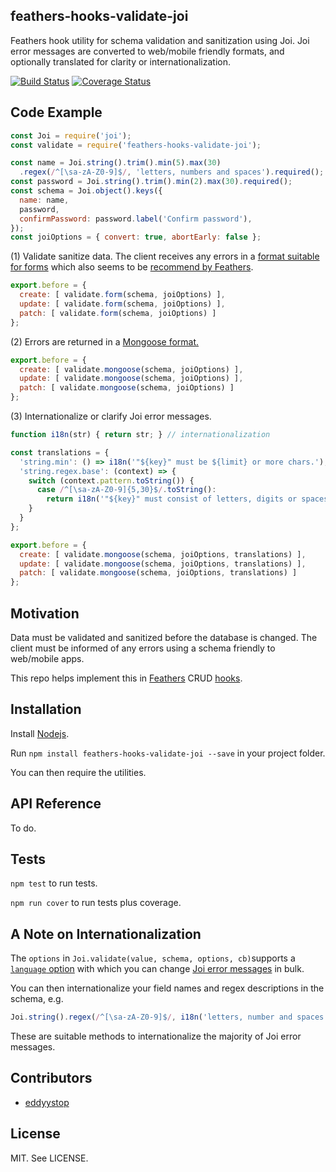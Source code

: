 ## feathers-hooks-validate-joi
Feathers hook utility for schema validation and sanitization using Joi.
Joi error messages are converted to web/mobile friendly formats,
and optionally translated for clarity or internationalization.

[![Build Status](https://travis-ci.org/eddyystop/feathers-hooks-validate-joi.svg?branch=master)](https://travis-ci.org/eddyystop/feathers-hooks-validate-joi)
[![Coverage Status](https://coveralls.io/repos/github/eddyystop/feathers-hooks-validate-joi/badge.svg?branch=master)](https://coveralls.io/github/eddyystop/feathers-hooks-validate-joi?branch=master)

## Code Example

```javascript
const Joi = require('joi');
const validate = require('feathers-hooks-validate-joi');

const name = Joi.string().trim().min(5).max(30)
  .regex(/^[\sa-zA-Z0-9]$/, 'letters, numbers and spaces').required();
const password = Joi.string().trim().min(2).max(30).required();
const schema = Joi.object().keys({
  name: name,
  password,
  confirmPassword: password.label('Confirm password'),
});
const joiOptions = { convert: true, abortEarly: false };
```

(1) Validate sanitize data. The client receives any errors in a 
[format suitable for forms](https://github.com/eddyystop/joi-errors-for-forms#code-examples)
which also seems to be
[recommend by Feathers](http://docs.feathersjs.com/middleware/error-handling.html#featherserror-api).

```javascript
export.before = {
  create: [ validate.form(schema, joiOptions) ],
  update: [ validate.form(schema, joiOptions) ],
  patch: [ validate.form(schema, joiOptions) ]
};

```

(2) Errors are returned in a 
    [Mongoose format.](https://github.com/eddyystop/joi-errors-for-forms#code-examples)

```javascript
export.before = {
  create: [ validate.mongoose(schema, joiOptions) ],
  update: [ validate.mongoose(schema, joiOptions) ],
  patch: [ validate.mongoose(schema, joiOptions) ]
};
```

(3) Internationalize or clarify Joi error messages.

```javascript
function i18n(str) { return str; } // internationalization

const translations = {
  'string.min': () => i18n('"${key}" must be ${limit} or more chars.'),
  'string.regex.base': (context) => {
    switch (context.pattern.toString()) {
      case /^[\sa-zA-Z0-9]{5,30}$/.toString():
        return i18n('"${key}" must consist of letters, digits or spaces.');
    }
  }
};

export.before = {
  create: [ validate.mongoose(schema, joiOptions, translations) ],
  update: [ validate.mongoose(schema, joiOptions, translations) ],
  patch: [ validate.mongoose(schema, joiOptions, translations) ]
};
```


## Motivation

Data must be validated and sanitized before the database is changed.
The client must be informed of any errors using a schema friendly to web/mobile apps.

This repo helps implement this in [Feathers](http://feathersjs.com/) CRUD
[hooks](http://docs.feathersjs.com/hooks/readme.html).

## Installation

Install [Nodejs](https://nodejs.org/en/).

Run `npm install feathers-hooks-validate-joi --save` in your project folder.

You can then require the utilities.

## API Reference

To do.

## Tests

`npm test` to run tests.

`npm run cover` to run tests plus coverage.

## A Note on Internationalization

The `options` in `Joi.validate(value, schema, options, cb)`supports a
[`language` option](https://github.com/hapijs/joi/blob/v9.0.0/API.md#validatevalue-schema-options-callback)
with which you can change
[Joi error messages](https://github.com/hapijs/joi/blob/v9.0.0/lib/language.js)
in bulk.

You can then internationalize your field names and regex descriptions in the schema, e.g.

```javascript
Joi.string().regex(/^[\sa-zA-Z0-9]$/, i18n('letters, number and spaces')).label(i18n('Confirm password'))
```

These are suitable methods to internationalize the majority of Joi error messages.

## Contributors

- [eddyystop](https://github.com/eddyystop)

## License

MIT. See LICENSE.